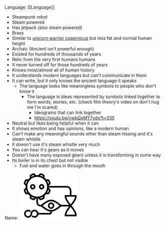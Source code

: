 Language: [[Language]]

* Steampunk robot
* Steam powered
* Has jetpack (also steam powered)
* Brass
* Similar to [unicorn warrior copernicus](https://unicorn-warriors-eternal.fandom.com/wiki/Copernicus) but less fat and normal human height
* Archaic (Ancient isn't powerful enough)
* Existed for hundreds of thousands of years
* Relic from the very first humans humans
* It never turned off for those hundreds of years
* Knows most/almost all of human history
* It understands modern languages but can't communicate in them
* It can write, but it only knows the ancient language it speaks
	* The language looks like meaningless symbols to people who don't know it
		* The language is ideas represented by symbols linked together to form words, stories, etc. (check film theory's video on don't hug me I'm scared)
			* Ideograms that can link together
			* https://youtu.be/vwbQxMY7yds?t=335
* Neutral but likes being helpful when it can
* It shows emotion and has opinions, like a modern human
* Can't make any meaningful sounds other than steam hissing and it's steam whistle
* It doesn't use it's steam whistle very much
* You can hear it's gears as it moves
* Doesn't have many exposed gears unless it is transforming in some way
* Its boiler is in its chest but not visible
	* Fuel and water goes in through the mouth


Name:
![the-observer.svg](Images/the-observer.svg)